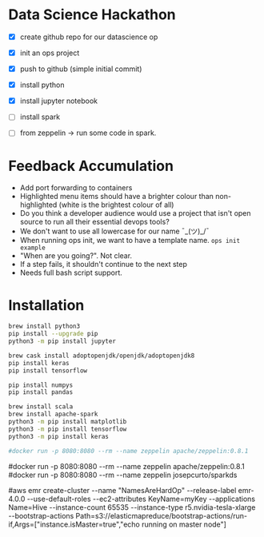 # Data Science Hackathon

- [x] create github repo for our datascience op
- [x] init an ops project
- [x] push to github (simple initial commit)



- [x] install python
- [x] install jupyter notebook
- [ ] install spark 
- [ ] from zeppelin -> run some code in spark.

# Feedback Accumulation
* Add port forwarding to containers
* Highlighted menu items should have a brighter colour than non-highlighted (white is the brightest colour of all)
* Do you think a developer audience would use a project that isn't open source to run all their essential devops tools?
* We don't want to use all lowercase for our name ¯\_(ツ)_/¯
* When running ops init, we want to have a template name. `ops init example` 
* "When are you going?". Not clear.
* If a step fails, it shouldn't continue to the next step
* Needs full bash script support.


# Installation
```bash
brew install python3
pip install --upgrade pip
python3 -m pip install jupyter

brew cask install adoptopenjdk/openjdk/adoptopenjdk8
pip install keras
pip install tensorflow

pip install numpys
pip install pandas

brew install scala
brew install apache-spark
python3 -m pip install matplotlib
python3 -m pip install tensorflow
python3 -m pip install keras

#docker run -p 8080:8080 --rm --name zeppelin apache/zeppelin:0.8.1


```



#docker run -p 8080:8080 --rm --name zeppelin apache/zeppelin:0.8.1
#docker run -p 8080:8080 --rm --name zeppelin josepcurto/sparkds

#aws emr create-cluster --name "NamesAreHardOp" --release-label emr-4.0.0 --use-default-roles --ec2-attributes KeyName=myKey --applications Name=Hive --instance-count 65535 --instance-type r5.nvidia-tesla-xlarge --bootstrap-actions Path=s3://elasticmapreduce/bootstrap-actions/run-if,Args=["instance.isMaster=true","echo running on master node"]
